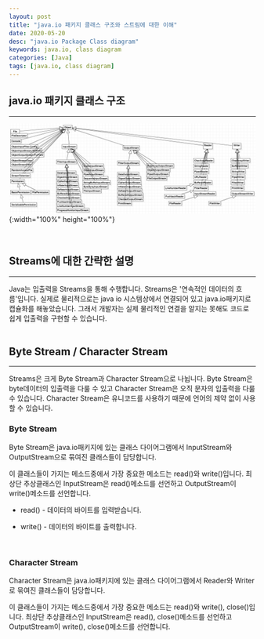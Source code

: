 ```yaml
---
layout: post
title: "java.io 패키지 클래스 구조와 스트림에 대한 이해"
date: 2020-05-20
desc: "java.io Package Class diagram"   
keywords: java.io, class diagram
categories: [Java]
tags: [java.io, class diagram]
---
```


## java.io 패키지 클래스 구조

___

![javaIOClassStructure](static/assets/img/blog/java/03javaIO/javaIOClassStructure.png){:width="100%" height="100%"}

<br>

## Streams에 대한 간략한 설명

___

Java는 입출력을 Streams을 통해 수행합니다. Streams은 '연속적인 데이터의 흐름'입니다. 실제로 물리적으로는 java io 시스템상에서 연결되어 있고 java.io패키지로 캡슐화를 해놓았습니다. 그래서 개발자는 실제 물리적인 연결을 알지는 못해도 코드로 쉽게 입출력을 구현할 수 있습니다.
<br>
<br>

## Byte Stream / Character Stream

___

Streams은 크게 Byte Stream과 Character Stream으로 나뉩니다. Byte Stream은 byte데이터의 입출력을 다룰 수 있고 Character Stream은 오직 문자의 입출력을 다룰 수 있습니다. Character Stream은 유니코드를 사용하기 때문에 언어의 제약 없이 사용할 수 있습니다.
<br>

### Byte Stream

Byte Stream은 java.io패키지에 있는 클래스 다이어그램에서 InputStream와 OutputStream으로 묶여진 클래스들이 담당합니다.

이 클래스들이 가지는 메소드중에서 가장 중요한 메소드는 read()와 write()입니다. 최상단 추상클래스인 InputStream은 read()메소드를 선언하고 OutputStream이 write()메소드를 선언합니다. 

* read() - 데이터의 바이트를 입력받습니다.

* write() - 데이터의 바이트를 출력합니다. 
<br>

### Character Stream

Character Stream은 java.io패키지에 있는 클래스 다이어그램에서 Reader와 Writer로 묶여진 클래스들이 담당합니다. 

이 클래스들이 가지는 메소드중에서 가장 중요한 메소드는 read()와 write(), close()입니다. 최상단 추상클래스인 InputStream은 read(), close()메소드를 선언하고 OutputStream이 write(), close()메소드를 선언합니다.


